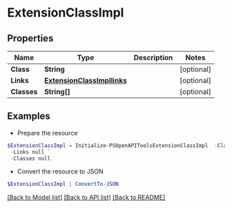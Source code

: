 # ExtensionClassImpl
## Properties

Name | Type | Description | Notes
------------ | ------------- | ------------- | -------------
**Class** | **String** |  | [optional] 
**Links** | [**ExtensionClassImpllinks**](ExtensionClassImpllinks.md) |  | [optional] 
**Classes** | **String[]** |  | [optional] 

## Examples

- Prepare the resource
```powershell
$ExtensionClassImpl = Initialize-PSOpenAPIToolsExtensionClassImpl  -Class null `
 -Links null `
 -Classes null
```

- Convert the resource to JSON
```powershell
$ExtensionClassImpl | ConvertTo-JSON
```

[[Back to Model list]](../README.md#documentation-for-models) [[Back to API list]](../README.md#documentation-for-api-endpoints) [[Back to README]](../README.md)

